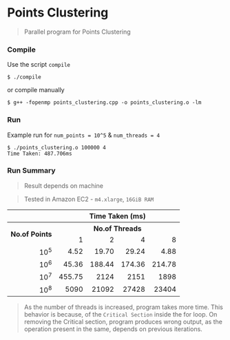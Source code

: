 # Points Clustering
> Parallel program for Points Clustering

### Compile

Use the script `compile`
```
$ ./compile
```

or compile manually
```
$ g++ -fopenmp points_clustering.cpp -o points_clustering.o -lm
```

### Run
Example run for `num_points = 10^5` & `num_threads = 4`

```
$ ./points_clustering.o 100000 4
Time Taken: 487.706ms
```

### Run Summary
> Result depends on machine

> Tested in Amazon EC2 - `m4.xlarge`, `16GiB RAM`

<table>
  <tr>
    <th></th>
    <th colspan="4"><center>Time Taken (ms)</center></th>
  </tr>
  <tr>
    <th rowspan="2">No.of Points</th>
    <th colspan="4"><center>No.of Threads</center></th>
  </tr>
  <tr align="right">
    <td>1</td>
    <td>2</td>
    <td>4</td>
    <td>8</td>
  </tr>
  <tr align="right">
    <td>10<sup>5</sup></td>
    <td>4.52</td>
    <td>19.70</td>
    <td>29.24</td>
    <td>4.88</td>
  </tr>
  <tr align="right">
    <td>10<sup>6</sup></td>
    <td>45.36</td>
    <td>188.44</td>
    <td>174.36</td>
    <td>214.78</td>
  </tr>
  <tr align="right">
    <td>10<sup>7</sup></td>
    <td>455.75</td>
    <td>2124</td>
    <td>2151</td>
    <td>1898</td>
  </tr>
  <tr align="right">
    <td>10<sup>8</sup></td>
    <td>5090</td>
    <td>21092</td>
    <td>27428</td>
    <td>23404</td>
  </tr>
</table>

> As the number of threads is increased, program takes more time. This behavior is because, of the `Critical Section` inside the for loop. On removing the Critical section, program produces wrong output, as the operation present in the same, depends on previous iterations.
